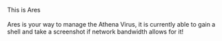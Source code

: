 This is Ares
<br>
<br>
Ares is your way to manage the Athena Virus, it is currently able  to gain a shell and take a screenshot if network bandwidth allows for it!
